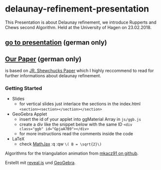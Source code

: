 # delaunay-refinement-presentation
This Presentation is about Delaunay refinement, we introduce Rupperts and Chews second Algorithm.
Held at the University of Hagen on 23.02.2018.


## [go to presentation](https://peterorlowsky.github.io/delaunay-refinement-presentation/) (german only)

## [Our Paper](delaunay-refinement-ruppert-chew.pdf) (german only)
is based on [JR. Shewchucks Paper](http://www.cs.cmu.edu/~quake/triangle.html) which I highly reccommend to read for further informations about delaunay refinement.
 
### Getting Started
- Slides
    - for vertical slides just interlace the sections in the index.html
    `<section><section></section></section>`
- GeoGebra Applet
    - insert the id of your applet into ggMaterial Array in
    `js/ggb.js`
    - create a div like the snippet below with the same ID
    `<div class="ggb" id="GpjaA7B9"></div>`
    - for more instructions read the comments inside the code
- LaTeX
    - check [MathJax](https://www.mathjax.org/)
:q
:qw
    `\( B = \sqrt{2}\)`

Algorithms for the triangulation animation from [mkacz91 on github](https://github.com/mkacz91/Triangulations).

Erstellt mit [reveal.js](revealjs.com) und [GeoGebra](geogebra.org).
